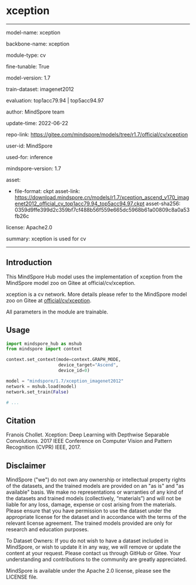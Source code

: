 # xception

---

model-name: xception

backbone-name: xception

module-type: cv

fine-tunable: True

model-version: 1.7

train-dataset: imagenet2012

evaluation: top1acc79.94 | top5acc94.97

author: MindSpore team

update-time: 2022-06-22

repo-link: <https://gitee.com/mindspore/models/tree/r1.7/official/cv/xception>

user-id: MindSpore

used-for: inference

mindspore-version: 1.7

asset:

-
    file-format: ckpt
    asset-link: <https://download.mindspore.cn/models/r1.7/xception_ascend_v170_imagenet2012_official_cv_top1acc79.94_top5acc94.97.ckpt>
    asset-sha256: 0359d9ffe399d2c359bf7cf488b56f559e665dc5968b61a00809c8a0a53fb26c

license: Apache2.0

summary: xception is used for cv

---

## Introduction

This MindSpore Hub model uses the implementation of xception from the MindSpore model zoo on Gitee at official/cv/xception.

xception is a cv network. More details please refer to the MindSpore model zoo on Gitee at [official/cv/xception](https://gitee.com/mindspore/models/blob/r1.7/official/cv/xception/README.md).

All parameters in the module are trainable.

## Usage

```python
import mindspore_hub as mshub
from mindspore import context

context.set_context(mode=context.GRAPH_MODE,
                    device_target="Ascend",
                    device_id=0)

model = "mindspore/1.7/xception_imagenet2012"
network = mshub.load(model)
network.set_train(False)

# ...
```

## Citation

Franois Chollet. Xception: Deep Learning with Depthwise Separable Convolutions. 2017 IEEE Conference on Computer Vision and Pattern Recognition (CVPR) IEEE, 2017.

## Disclaimer

MindSpore ("we") do not own any ownership or intellectual property rights of the datasets, and the trained models are provided on an "as is" and "as available" basis. We make no representations or warranties of any kind of the datasets and trained models (collectively, “materials”) and will not be liable for any loss, damage, expense or cost arising from the materials. Please ensure that you have permission to use the dataset under the appropriate license for the dataset and in accordance with the terms of the relevant license agreement. The trained models provided are only for research and education purposes.

To Dataset Owners: If you do not wish to have a dataset included in MindSpore, or wish to update it in any way, we will remove or update the content at your request. Please contact us through GitHub or Gitee. Your understanding and contributions to the community are greatly appreciated.

MindSpore is available under the Apache 2.0 license, please see the LICENSE file.
